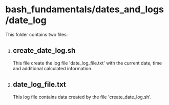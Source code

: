 # bash_fundamentals/dates_and_logs/date_log

This folder contains two files:

1. ## create_date_log.sh
   This file create the log file 'date_log_file.txt' with the current date, time and additional calculated information.

2. ## date_log_file.txt
   This log file contains data created by the file 'create_date_log.sh'.



